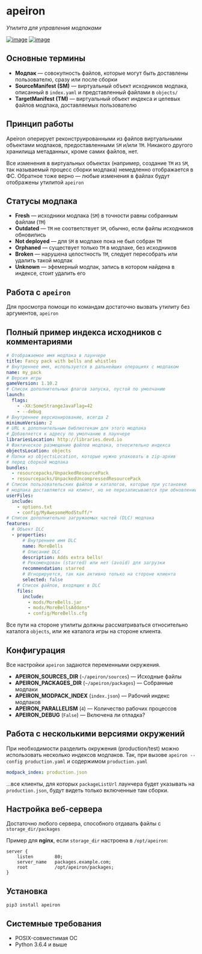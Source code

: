 apeiron
=======

*Утилита для управления модпаками*

[![image](https://img.shields.io/pypi/pyversions/apeiron.svg)](https://pypi.python.org/pypi/apeiron)
[![image](https://img.shields.io/pypi/v/apeiron.svg)](https://pypi.python.org/pypi/apeiron)


Основные термины
----------------

- **Модпак** — совокупность файлов, которые могут быть доставлены
  пользователю, сразу или после сборки
- **SourceManifest (SM)** — виртуальный объект исходников модпака,
  описанный в `index.yaml` и представленный файлами в `objects/`
- **TargetManifest (TM)** — виртуальный объект индекса и целевых
  файлов модпака, доставляемых пользователю

Принцип работы
--------------

Apeiron оперирует реконструированными из файлов виртуальными объектами
модпаков, предоставленными `SM` и/или `TM`. Никакого другого хранилища
метаданных, кроме самих файлов, нет.

Все изменения в виртуальных объектах (например, создание `TM` из `SM`,
так называемый процесс сборки модпака) немедленно отображается в ФС.
Обратное тоже верно — любые изменения в файлах будут отображены
утилитой `apeiron`

Статусы модпака
---------------

- **Fresh** — исходники модпака (`SM`) в точности равны собранным
    файлам (`TM`)
- **Outdated** — `TM` не соответствует `SM`, обычно, если файлы
    исходников обновились
- **Not deployed** — для `SM` в модпаке пока не был собран `TM`
- **Orphaned** — существует только `TM` в модпаке, без исходников
- **Broken** — нарушена целостность `TM`, следует пересобрать или
    удалить такой модпак
- **Unknown** — эфемерный модпак, запись в котором найдена в
    индексе, стоит удалить его

Работа с `apeiron`
------------------

Для просмотра помощи по командам достаточно вызвать утилиту без
аргументов, `apeiron`

Полный пример индекса исходников с комментариями
------------------------------------------------

```yaml
# Отображаемое имя модпака в лаунчере
title: Fancy pack with bells and whistles
# Внутреннее имя, используется в дальнейших операциях с модпаком
name: my_pack
# Версия игры
gameVersion: 1.10.2
# Список дополнительных флагов запуска, пустой по умолчанию
launch:
  flags:
    - -XX:SomeStrangeJavaFlag=42
    - --debug
# Внутреннее версионирование, всегда 2
minimumVersion: 2
# URL к дополнительным библиотекам для этого модпака
# Добавляется к адресу по умолчанию в лаунчере
librariesLocation: http://libraries.devd.io
# Фактическое размещение файлов модпака, относительно индекса
objectsLocation: objects
# Папки из objectsLocation, которые нужно упаковать в zip-архив
# перед сборкой модпака
bundles:
  - resourcepacks/UnpackedResourcePack
  - resourcepacks/UnpackedUncompressedResourcePack
# Список пользовательских файлов и каталогов, которые при установке
# модпака доставляются на клиент, но не перезаписываются при обновлении
userFiles:
  include:
    - options.txt
    - config/MyAwesomeModStuff/*
# Список дополнительно загружаемых частей (DLC) модпака
features:
  # Объект DLC
  - properties:
      # Внутреннее имя DLC
      name: MoreBells
      # Описание DLC
      description: Adds extra bells!
      # Рекомендован (starred) или нет (avoid) для загрузки
      recommendation: starred
      # Игнорируется, так как активно только на стороне клиента
      selected: false
    # Список файлов, входящих в DLС
    files:
      include:
        - mods/MoreBells.jar
        - mods/MoreBellsAddons*
        - config/MoreBells.cfg
```

Все пути на стороне утилиты должны рассматриваться относительно каталога
`objects`, или же каталога игры на стороне клиента.

Конфигурация
------------

Все настройки `apeiron` задаются переменными окружения.

- **APEIRON_SOURCES_DIR** (`~/apeiron/sources`) — Исходные файлы
- **APEIRON_PACKAGES_DIR** (`~/apeiron/packages`) — Собранные модпаки
- **APEIRON_MODPACK_INDEX** (`index.json`) — Рабочий индекс модпаков
- **APEIRON_PARALLELISM** (`4`) — Количество рабочих процессов
- **APEIRON_DEBUG** (`False`) — Включена ли отладка?

Работа с несколькими версиями окружений
---------------------------------------

При необходимости разделить окружения (production/test) можно
использовать несколько индексов модпаков. Так, при вызове
`apeiron --config production.yaml` и содержимом `production.yaml`

```yaml
modpack_index: production.json
```

...все клиенты, для которых `packageListUrl` лаунчера будет указывать на
`production.json`, будут видеть только включенные там сборки.

Настройка веб-сервера
---------------------

Достаточно любого сервера, способного отдавать файлы с
`storage_dir/packages`

Пример для **nginx**, если `storage_dir` настроена в `/opt/apeiron`:

```
server {
    listen        80;
    server_name   packages.example.com;
    root          /opt/apeiron/packages;
}
```

Установка
---------

`pip3 install apeiron`

Системные требования
--------------------
- POSIX-совместимая ОС
- Python 3.6.4 и выше
